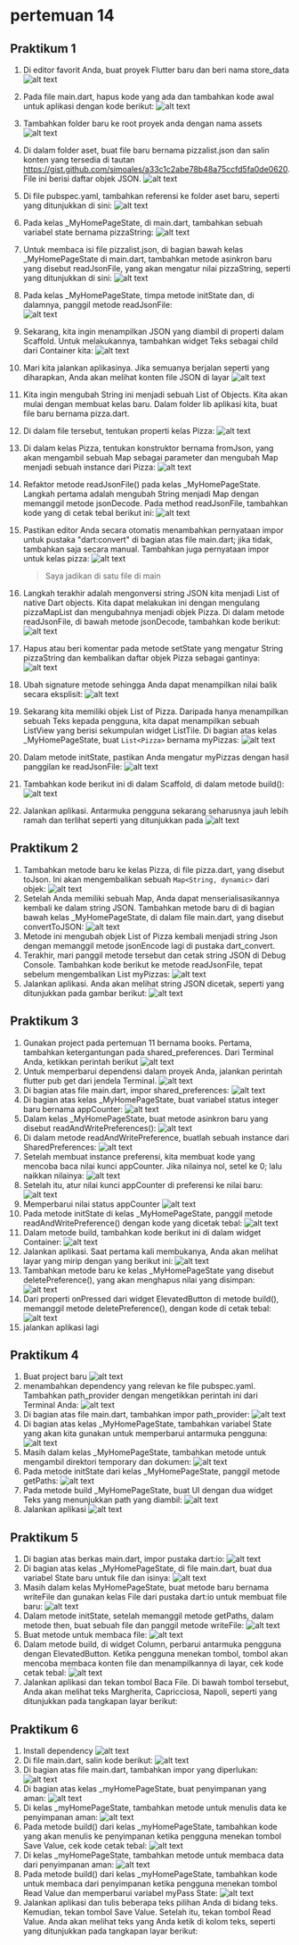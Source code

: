 # pertemuan 14

## Praktikum 1

1. Di editor favorit Anda, buat proyek Flutter baru dan beri nama store_data
   ![alt text](image.png)
2. Pada file main.dart, hapus kode yang ada dan tambahkan kode awal untuk aplikasi dengan kode
   berikut:
   ![alt text](image-1.png)
3. Tambahkan folder baru ke root proyek anda dengan nama assets
   ![alt text](image-2.png)
4. Di dalam folder aset, buat file baru bernama pizzalist.json dan salin konten yang tersedia di tautan
   https://gist.github.com/simoales/a33c1c2abe78b48a75ccfd5fa0de0620. File ini berisi daftar objek
   JSON.
   ![alt text](image-3.png)
5. Di file pubspec.yaml, tambahkan referensi ke folder aset baru, seperti yang ditunjukkan di sini:
   ![alt text](image-4.png)
6. Pada kelas \_MyHomePageState, di main.dart, tambahkan sebuah variabel state bernama
   pizzaString:
   ![alt text](image-5.png)
7. Untuk membaca isi file pizzalist.json, di bagian bawah kelas \_MyHomePageState di main.dart,
   tambahkan metode asinkron baru yang disebut readJsonFile, yang akan mengatur nilai pizzaString,
   seperti yang ditunjukkan di sini:
   ![alt text](image-7.png)
8. Pada kelas \_MyHomePageState, timpa metode initState dan, di dalamnya, panggil metode
   readJsonFile:  
   ![alt text](image-8.png)
9. Sekarang, kita ingin menampilkan JSON yang diambil di properti dalam Scaffold. Untuk
   melakukannya, tambahkan widget Teks sebagai child dari Container kita:
   ![alt text](image-9.png)
10. Mari kita jalankan aplikasinya. Jika semuanya berjalan seperti yang diharapkan, Anda akan
    melihat konten file JSON di layar
    ![alt text](image-10.png)
11. Kita ingin mengubah String ini menjadi sebuah List of Objects. Kita akan mulai dengan membuat
    kelas baru. Dalam folder lib aplikasi kita, buat file baru bernama pizza.dart.
12. Di dalam file tersebut, tentukan properti kelas Pizza:
    ![alt text](image-11.png)
13. Di dalam kelas Pizza, tentukan konstruktor bernama fromJson, yang akan mengambil sebuah Map
    sebagai parameter dan mengubah Map menjadi sebuah instance dari Pizza:
    ![alt text](image-12.png)
14. Refaktor metode readJsonFile() pada kelas \_MyHomePageState. Langkah pertama adalah
    mengubah String menjadi Map dengan memanggil metode jsonDecode. Pada method readJsonFile,
    tambahkan kode yang di cetak tebal berikut ini:
    ![alt text](image-13.png)
15. Pastikan editor Anda secara otomatis menambahkan pernyataan impor untuk pustaka
    "dart:convert" di bagian atas file main.dart; jika tidak, tambahkan saja secara manual. Tambahkan
    juga pernyataan impor untuk kelas pizza:
    ![alt text](image-14.png)

    > Saya jadikan di satu file di main

16. Langkah terakhir adalah mengonversi string JSON kita menjadi List of native Dart objects. Kita
    dapat melakukan ini dengan mengulang pizzaMapList dan mengubahnya menjadi objek Pizza. Di
    dalam metode readJsonFile, di bawah metode jsonDecode, tambahkan kode berikut:
    ![alt text](image-15.png)
17. Hapus atau beri komentar pada metode setState yang mengatur String pizzaString dan
    kembalikan daftar objek Pizza sebagai gantinya:
    ![alt text](image-16.png)
18. Ubah signature metode sehingga Anda dapat menampilkan nilai balik secara eksplisit:
    ![alt text](image-17.png)
19. Sekarang kita memiliki objek List of Pizza. Daripada hanya menampilkan sebuah Teks kepada
    pengguna, kita dapat menampilkan sebuah ListView yang berisi sekumpulan widget ListTile. Di
    bagian atas kelas \_MyHomePageState, buat `List<Pizza>` bernama myPizzas:
    ![alt text](image-18.png)
20. Dalam metode initState, pastikan Anda mengatur myPizzas dengan hasil panggilan ke
    readJsonFile:
    ![alt text](image-19.png)
21. Tambahkan kode berikut ini di dalam Scaffold, di dalam metode build():
    ![alt text](image-20.png)
22. Jalankan aplikasi. Antarmuka pengguna sekarang seharusnya jauh lebih ramah dan terlihat
    seperti yang ditunjukkan pada
    ![alt text](image-21.png)

## Praktikum 2

1.  Tambahkan metode baru ke kelas Pizza, di file pizza.dart, yang disebut toJson. Ini akan
    mengembalikan sebuah `Map<String, dynamic>` dari objek:
    ![alt text](image-22.png)
2.  Setelah Anda memiliki sebuah Map, Anda dapat menserialisasikannya kembali ke dalam string
    JSON. Tambahkan metode baru di di bagian bawah kelas \_MyHomePageState, di dalam file
    main.dart, yang disebut convertToJSON:
    ![alt text](image-23.png)
3.  Metode ini mengubah objek List of Pizza kembali menjadi string Json dengan memanggil metode
    jsonEncode lagi di pustaka dart_convert.
4.  Terakhir, mari panggil metode tersebut dan cetak string JSON di Debug Console. Tambahkan kode
    berikut ke metode readJsonFile, tepat sebelum mengembalikan List myPizzas:
    ![alt text](image-24.png)
5.  Jalankan aplikasi. Anda akan melihat string JSON dicetak, seperti yang ditunjukkan pada gambar
    berikut:
    ![alt text](image-25.png)

## Praktikum 3

1. Gunakan project pada pertemuan 11 bernama books. Pertama, tambahkan ketergantungan pada
   shared_preferences. Dari Terminal Anda, ketikkan perintah berikut
   ![alt text](image-26.png)
2. Untuk memperbarui dependensi dalam proyek Anda, jalankan perintah flutter pub get dari jendela
   Terminal.
   ![alt text](image-27.png)
3. Di bagian atas file main.dart, impor shared_preferences:
   ![alt text](image-28.png)
4. Di bagian atas kelas \_MyHomePageState, buat variabel status integer baru bernama appCounter:
   ![alt text](image-29.png)
5. Dalam kelas \_MyHomePageState, buat metode asinkron baru yang disebut
   readAndWritePreferences():
   ![alt text](image-30.png)
6. Di dalam metode readAndWritePreference, buatlah sebuah instance dari SharedPreferences:
   ![alt text](image-31.png)
7. Setelah membuat instance preferensi, kita membuat kode yang mencoba baca nilai kunci
   appCounter. Jika nilainya nol, setel ke 0; lalu naikkan nilainya:
   ![alt text](image-32.png)
8. Setelah itu, atur nilai kunci appCounter di preferensi ke nilai baru:
   ![alt text](image-33.png)
9. Memperbarui nilai status appCounter
   ![alt text](image-34.png)
10. Pada metode initState di kelas \_MyHomePageState, panggil metode readAndWritePreference()
    dengan kode yang dicetak tebal:
    ![alt text](image-35.png)
11. Dalam metode build, tambahkan kode berikut ini di dalam widget Container:
    ![alt text](image-36.png)
12. Jalankan aplikasi. Saat pertama kali membukanya, Anda akan melihat layar yang mirip dengan
    yang berikut ini:
    ![alt text](image-37.png)
13. Tambahkan metode baru ke kelas \_MyHomePageState yang disebut deletePreference(), yang
    akan menghapus nilai yang disimpan:
    ![alt text](image-38.png)
14. Dari properti onPressed dari widget ElevatedButton di metode build(), memanggil metode
    deletePreference(), dengan kode di cetak tebal:
    ![alt text](image-39.png)
15. jalankan aplikasi lagi

## Praktikum 4

1. Buat project baru
   ![alt text](image-41.png)
2. menambahkan dependency yang relevan ke file pubspec.yaml. Tambahkan path_provider dengan
   mengetikkan perintah ini dari Terminal Anda:
   ![alt text](image-42.png)
3. Di bagian atas file main.dart, tambahkan impor path_provider:
   ![alt text](image-43.png)
4. Di bagian atas kelas \_MyHomePageState, tambahkan variabel State yang akan kita gunakan untuk
   memperbarui antarmuka pengguna:
   ![alt text](image-44.png)
5. Masih dalam kelas \_MyHomePageState, tambahkan metode untuk mengambil direktori temporary
   dan dokumen:
   ![alt text](image-45.png)
6. Pada metode initState dari kelas \_MyHomePageState, panggil metode getPaths:
   ![alt text](image-46.png)
7. Pada metode build \_MyHomePageState, buat UI dengan dua widget Teks yang menunjukkan path
   yang diambil:
   ![alt text](image-47.png)
8. Jalankan aplikasi
   ![alt text](image-48.png)

## Praktikum 5

1. Di bagian atas berkas main.dart, impor pustaka dart:io:
   ![alt text](image-49.png)
2. Di bagian atas kelas \_MyHomePageState, di file main.dart, buat dua variabel State baru untuk file
   dan isinya:
   ![alt text](image-51.png)
3. Masih dalam kelas MyHomePageState, buat metode baru bernama writeFile dan gunakan kelas
   File dari pustaka dart:io untuk membuat file baru:
   ![alt text](image-50.png)
4. Dalam metode initState, setelah memanggil metode getPaths, dalam metode then, buat sebuah
   file dan panggil metode writeFile:
   ![alt text](image-52.png)
5. Buat metode untuk membaca file:
   ![alt text](image-53.png)
6. Dalam metode build, di widget Column, perbarui antarmuka pengguna dengan ElevatedButton.
   Ketika pengguna menekan tombol, tombol akan mencoba membaca konten file dan
   menampilkannya di layar, cek kode cetak tebal:
   ![alt text](image-54.png)
7. Jalankan aplikasi dan tekan tombol Baca File. Di bawah tombol tersebut, Anda akan melihat teks
   Margherita, Capricciosa, Napoli, seperti yang ditunjukkan pada tangkapan layar berikut:

## Praktikum 6

1. Install dependency
   ![alt text](image-57.png)
2. Di file main.dart, salin kode berikut:
   ![alt text](image-58.png)
3. Di bagian atas file main.dart, tambahkan impor yang diperlukan:
   ![alt text](image-59.png)
4. Di bagian atas kelas \_myHomePageState, buat penyimpanan yang aman:
   ![alt text](image-60.png)
5. Di kelas \_myHomePageState, tambahkan metode untuk menulis data ke penyimpanan aman:
   ![alt text](image-61.png)
6. Pada metode build() dari kelas \_myHomePageState, tambahkan kode yang akan menulis ke
   penyimpanan ketika pengguna menekan tombol Save Value, cek kode cetak tebal:
   ![alt text](image-62.png)
7. Di kelas \_myHomePageState, tambahkan metode untuk membaca data dari penyimpanan aman:
   ![alt text](image-63.png)
8. Pada metode build() dari kelas \_myHomePageState, tambahkan kode untuk membaca dari
   penyimpanan ketika pengguna menekan tombol Read Value dan memperbarui variabel myPass
   State:
   ![alt text](image-64.png)
9. Jalankan aplikasi dan tulis beberapa teks pilihan Anda di bidang teks. Kemudian, tekan tombol
   Save Value. Setelah itu, tekan tombol Read Value. Anda akan melihat teks yang Anda ketik di kolom
   teks, seperti yang ditunjukkan pada tangkapan layar berikut:
